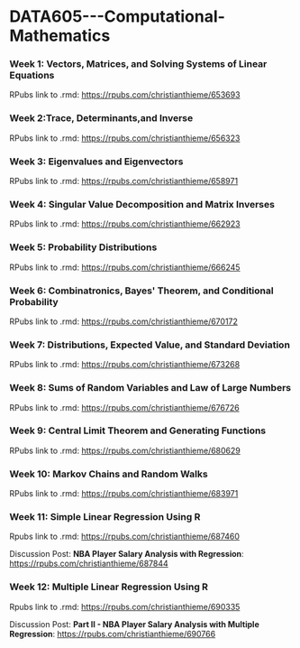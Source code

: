 # DATA605---Computational-Mathematics

### Week 1: Vectors, Matrices, and Solving Systems of Linear Equations
RPubs link to .rmd: https://rpubs.com/christianthieme/653693

### Week 2:Trace, Determinants,and Inverse
RPubs link to .rmd: https://rpubs.com/christianthieme/656323

### Week 3: Eigenvalues and Eigenvectors
RPubs link to .rmd: https://rpubs.com/christianthieme/658971

### Week 4: Singular Value Decomposition and Matrix Inverses
RPubs link to .rmd: https://rpubs.com/christianthieme/662923

### Week 5: Probability Distributions
RPubs link to .rmd: https://rpubs.com/christianthieme/666245

### Week 6: Combinatronics, Bayes' Theorem, and Conditional Probability
RPubs link to .rmd: https://rpubs.com/christianthieme/670172

### Week 7: Distributions, Expected Value, and Standard Deviation
RPubs link to .rmd: https://rpubs.com/christianthieme/673268

### Week 8: Sums of Random Variables and Law of Large Numbers
RPubs link to .rmd: https://rpubs.com/christianthieme/676726

### Week 9: Central Limit Theorem and Generating Functions
RPubs link to .rmd: https://rpubs.com/christianthieme/680629

### Week 10: Markov Chains and Random Walks
RPubs link to .rmd: https://rpubs.com/christianthieme/683971

### Week 11: Simple Linear Regression Using R
Rpubs link to .rmd: https://rpubs.com/christianthieme/687460

Discussion Post: **NBA Player Salary Analysis with Regression**: https://rpubs.com/christianthieme/687844

### Week 12: Multiple Linear Regression Using R
Rpubs link to .rmd: https://rpubs.com/christianthieme/690335

Discussion Post: **Part II - NBA Player Salary Analysis with Multiple Regression**: https://rpubs.com/christianthieme/690766
